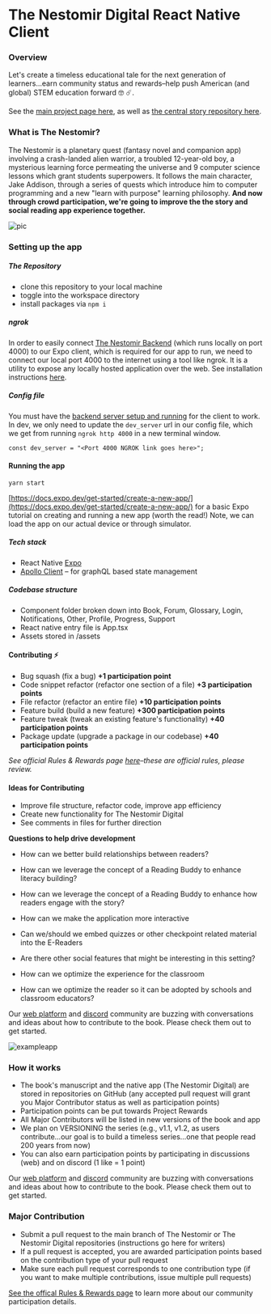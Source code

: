 # The Nestomir Digital React Native Client

### Overview

Let's create a timeless educational tale for the next generation of learners...earn community status and rewards–help push American (and global) STEM education forward 🤓 ☄️.

See the [main project page here](https://www.incubatedd.com), as well as [the central story repository here](https://www.github.com/sreubenstone).

### What is The Nestomir?

The Nestomir is a planetary quest (fantasy novel and companion app) involving a crash-landed alien warrior, a troubled 12-year-old boy, a mysterious learning force permeating the universe and 9 computer science lessons which grant students superpowers. It follows the main character, Jake Addison, through a series of quests which introduce him to computer programming and a new "learn with purpose" learning philosophy. **And now through crowd participation, we're going to improve the the story and social reading app experience together.**

![pic](https://res.cloudinary.com/dshxqbjrf/image/upload/v1635541420/d980a2a7-netomir-11-july-ipad-gold-portrait_10vc18a0to16m00u00u028-1_psiswg.png)

### Setting up the app

##### The Repository

- clone this repository to your local machine
- toggle into the workspace directory
- install packages via `npm i`

##### ngrok

In order to easily connect [The Nestomir Backend](https://github.com/sreubenstone/The-Nestomir-Digital-Server) (which runs locally on port 4000) to our Expo client, which is required for our app to run, we need to connect our local port 4000 to the internet using a tool like ngrok. It is a utility to expose any locally hosted application over the web. See installation instructions [here](https://www.softwaretestinghelp.com/ngrok-introduction/).

##### Config file

You must have the [backend server setup and running](https://github.com/sreubenstone/The-Nestomir-Digital-Server) for the client to work. In dev, we only need to update the `dev_server` url in our config file, which we get from running `ngrok http 4000` in a new terminal window.

```
const dev_server = "<Port 4000 NGROK link goes here>";
```

#### Running the app

`yarn start`

[https://docs.expo.dev/get-started/create-a-new-app/](https://docs.expo.dev/get-started/create-a-new-app/) for a basic Expo tutorial on creating and running a new app (worth the read!) Note, we can load the app on our actual device or through simulator.

##### Tech stack

- React Native [Expo](https://expo.dev/)
- [Apollo Client](https://www.apollographql.com/docs/react/) – for graphQL based state management

##### Codebase structure

- Component folder broken down into Book, Forum, Glossary, Login, Notifications, Other, Profile, Progress, Support
- React native entry file is App.tsx
- Assets stored in /assets

#### Contributing ⚡

- Bug squash (fix a bug) **+1 participation point**
- Code snippet refactor (refactor one section of a file) **+3 participation points**
- File refactor (refactor an entire file) **+10 participation points**
- Feature build (build a new feature) **+300 participation points**
- Feature tweak (tweak an existing feature's functionality) **+40 participation points**
- Package update (upgrade a package in our codebase) **+40 participation points**

_See official Rules & Rewards page [here](https://docs.google.com/document/d/1NKq1-DYcj6KLrF_zVx6q6SNO_ziVBNLQdH-744r1aTc/edit?usp=sharing)–these are official rules, please review._

#### Ideas for Contributing

- Improve file structure, refactor code, improve app efficiency
- Create new functionality for The Nestomir Digital
- See comments in files for further direction

**Questions to help drive development**

- How can we better build relationships between readers?

- How can we leverage the concept of a Reading Buddy to enhance literacy building?

- How can we leverage the concept of a Reading Buddy to enhance how readers engage with the story?

- How can we make the application more interactive

- Can we/should we embed quizzes or other checkpoint related material into the E-Readers

- Are there other social features that might be interesting in this setting?

- How can we optimize the experience for the classroom

- How can we optimize the reader so it can be adopted by schools and classroom educators?

Our [web platform](https://www.incubatedd.com/thenestomir) and [discord](https://discord.gg/thtjVaaq) community are buzzing with conversations and ideas about how to contribute to the book. Please check them out to get started.

![exampleapp](https://res.cloudinary.com/dshxqbjrf/image/upload/v1675110177/forum_mock_bbvilj.png)

### How it works

- The book's manuscript and the native app (The Nestomir Digital) are stored in repositories on GitHub (any accepted pull request will grant you Major Contributor status as well as participation points)
- Participation points can be put towards Project Rewards
- All Major Contributors will be listed in new versions of the book and app
- We plan on VERSIONING the series (e.g., v1.1, v1.2, as users contribute...our goal is to build a timeless series…one that people read 200 years from now)
- You can also earn participation points by participating in discussions (web) and on discord (1 like = 1 point)

Our [web platform](https://www.incubatedd.com/thenestomir) and [discord](https://discord.gg/thtjVaaq) community are buzzing with conversations and ideas about how to contribute to the book. Please check them out to get started.

### Major Contribution

- Submit a pull request to the main branch of The Nestomir or The Nestomir Digital repositories (instructions go here for writers)
- If a pull request is accepted, you are awarded participation points based on the contribution type of your pull request
- Make sure each pull request corresponds to one contribution type (if you want to make multiple contributions, issue multiple pull requests)

[See the offical Rules & Rewards page](https://docs.google.com/document/d/1NKq1-DYcj6KLrF_zVx6q6SNO_ziVBNLQdH-744r1aTc/edit) to learn more about our community participation details.
